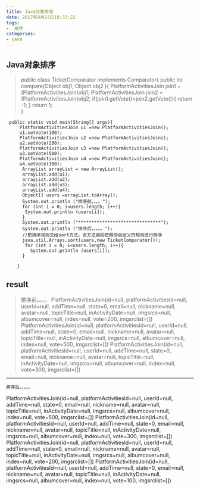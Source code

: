 ```yaml
---
title: Java对象排序
date: 2017年8月23日18:33:22
tags: 
-  排序
categories:
- java
---
```


## Java对象排序
>  public class  TicketComparator implements Comparator{
	 public  int compare(Object  obj1, Object obj2 ){
	  PlatformActivitiesJoin join1 = (PlatformActivitiesJoin)obj1;
	  PlatformActivitiesJoin join2 = (PlatformActivitiesJoin)obj2;
	  if(join1.getVote()>join2.getVote()){
	      return -1;
	  }
	     return 1;  
	  }
	 
	 
	 public static void main(String[] args){		  
		 PlatformActivitiesJoin u1 =new PlatformActivitiesJoin();
		 u1.setVote(100);
		 PlatformActivitiesJoin u2 =new PlatformActivitiesJoin();
		 u2.setVote(200);
		 PlatformActivitiesJoin u3 =new PlatformActivitiesJoin();
		 u3.setVote(500);
		 PlatformActivitiesJoin u4 =new PlatformActivitiesJoin();
		 u4.setVote(300);  
		  ArrayList arrayList = new ArrayList();
		  arrayList.add(u1);
		  arrayList.add(u2);
		  arrayList.add(u3);
		  arrayList.add(u4);  
		  Object[] users =arrayList.toArray();
		  System.out.println ("排序前。。。。");
		  for (int i = 0; i<users.length; i++){
		   System.out.println (users[i]);
		  }
		  System.out.println ("*******************************");
		  System.out.println ("排序后。。。。。");
		  //把排序规则交给sort方法。该方法就回按照你自定义的规则进行排序
		  java.util.Arrays.sort(users,new TicketComparator());  
		   for (int i = 0; i<users.length; i++){
		     System.out.println (users[i]);
		  }
 
		}

##  result
>   排序前。。。。
   PlatformActivitiesJoin(id=null, platformActivitiesId=null, userId=null, addTime=null, state=0, email=null, nickname=null, avatar=null, topicTitle=null, inActivityDate=null, imgsrcs=null, albumcover=null, index=null, vote=200, imgsrclist=[])
   PlatformActivitiesJoin(id=null, platformActivitiesId=null, userId=null, addTime=null, state=0, email=null, nickname=null, avatar=null, topicTitle=null, inActivityDate=null, imgsrcs=null, albumcover=null, index=null, vote=500, imgsrclist=[])
   PlatformActivitiesJoin(id=null, platformActivitiesId=null, userId=null, addTime=null, state=0, email=null, nickname=null, avatar=null, topicTitle=null, inActivityDate=null, imgsrcs=null, albumcover=null, index=null, vote=300, imgsrclist=[])
*******************************
    排序后。。。。。
 PlatformActivitiesJoin(id=null, platformActivitiesId=null, userId=null, addTime=null, state=0, email=null, nickname=null, avatar=null, topicTitle=null, inActivityDate=null, imgsrcs=null, albumcover=null, index=null, vote=500, imgsrclist=[])
PlatformActivitiesJoin(id=null, platformActivitiesId=null, userId=null, addTime=null, state=0, email=null, nickname=null, avatar=null, topicTitle=null, inActivityDate=null, imgsrcs=null, albumcover=null, index=null, vote=300, imgsrclist=[])
PlatformActivitiesJoin(id=null, platformActivitiesId=null, userId=null, addTime=null, state=0, email=null, nickname=null, avatar=null, topicTitle=null, inActivityDate=null, imgsrcs=null, albumcover=null, index=null, vote=200, imgsrclist=[])
PlatformActivitiesJoin(id=null, platformActivitiesId=null, userId=null, addTime=null, state=0, email=null, nickname=null, avatar=null, topicTitle=null, inActivityDate=null, imgsrcs=null, albumcover=null, index=null, vote=100, imgsrclist=[])
